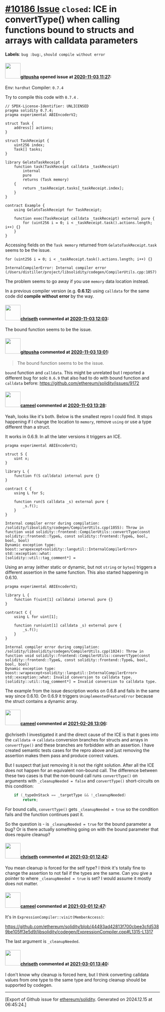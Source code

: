 # [\#10186 Issue](https://github.com/ethereum/solidity/issues/10186) `closed`: ICE in convertType() when calling functions bound to structs and arrays with calldata parameters
**Labels**: `bug :bug:`, `should compile without error`


#### <img src="https://avatars.githubusercontent.com/u/36712489?u=0e493d609d492c4fb0ff6cc117d1588214ff03bb&v=4" width="50">[gitpusha](https://github.com/gitpusha) opened issue at [2020-11-03 11:27](https://github.com/ethereum/solidity/issues/10186):

Env: `hardhat`
Compiler: `0.7.4` 

Try to compile this code with `0.7.4` . 

```solidity
// SPDX-License-Identifier: UNLICENSED
pragma solidity 0.7.4;
pragma experimental ABIEncoderV2;

struct Task {
    address[] actions;
}

struct TaskReceipt {
    uint256 index;
    Task[] tasks;
}

library GelatoTaskReceipt {
    function task(TaskReceipt calldata _taskReceipt)
        internal
        pure
        returns (Task memory)
    {
        return _taskReceipt.tasks[_taskReceipt.index];
    }
}

contract Example {
    using GelatoTaskReceipt for TaskReceipt;

    function exec(TaskReceipt calldata _taskReceipt) external pure {
        for (uint256 i = 0; i < _taskReceipt.task().actions.length; i++) {}
    }
}
```

Accessing fields on the `Task memory` returned from `GelatoTaskReceipt.task` seems to be the issue.

```solidity
for (uint256 i = 0; i < _taskReceipt.task().actions.length; i++) {}
```

`InternalCompilerError: Internal compiler error (/Users/distiller/project/libsolidity/codegen/CompilerUtils.cpp:1057)`

The problem seems to go away if you use `memory` data location instead.

In a previous compiler version (e.g. **0.6.12**) using `calldata` for the same code did **compile** **without** **error** by the way.

#### <img src="https://avatars.githubusercontent.com/u/9073706?v=4" width="50">[chriseth](https://github.com/chriseth) commented at [2020-11-03 12:03](https://github.com/ethereum/solidity/issues/10186#issuecomment-721075817):

The bound function seems to be the issue.

#### <img src="https://avatars.githubusercontent.com/u/36712489?u=0e493d609d492c4fb0ff6cc117d1588214ff03bb&v=4" width="50">[gitpusha](https://github.com/gitpusha) commented at [2020-11-03 13:01](https://github.com/ethereum/solidity/issues/10186#issuecomment-721102135):

> The bound function seems to be the issue.

`bound` function and `calldata`. This might be unrelated but I reported a different bug for solc `0.6.9` that also had to do with bound function and `calldata` before: https://github.com/ethereum/solidity/issues/9172

#### <img src="https://avatars.githubusercontent.com/u/137030?v=4" width="50">[cameel](https://github.com/cameel) commented at [2020-11-03 13:28](https://github.com/ethereum/solidity/issues/10186#issuecomment-721115312):

Yeah, looks like it's both. Below is the smallest repro I could find. It stops happening if I change the location to `memory`, remove `using` or use a type different than a struct.

It works in 0.6.9. In all the later versions it triggers an ICE.

```solidity
pragma experimental ABIEncoderV2;

struct S {
    uint x;
}

library L {
    function f(S calldata) internal pure {}
}

contract C {
    using L for S;

    function run(S calldata _s) external pure {
        _s.f();
    }
}
```
```
Internal compiler error during compilation:
/solidity/libsolidity/codegen/CompilerUtils.cpp(1055): Throw in function void solidity::frontend::CompilerUtils::convertType(const solidity::frontend::Type&, const solidity::frontend::Type&, bool, bool, bool)
Dynamic exception type: boost::wrapexcept<solidity::langutil::InternalCompilerError>
std::exception::what:
[solidity::util::tag_comment*] =
```

Using an array (either static or dynamic, but not `string` or `bytes`) triggers a different assertion in the same function. This also started happening in 0.6.10.
```solidity
pragma experimental ABIEncoderV2;

library L {
    function f(uint[1] calldata) internal pure {}
}

contract C {
    using L for uint[1];

    function run(uint[1] calldata _s) external pure {
        _s.f();
    }
}
```
```
Internal compiler error during compilation:
/solidity/libsolidity/codegen/CompilerUtils.cpp(1024): Throw in function void solidity::frontend::CompilerUtils::convertType(const solidity::frontend::Type&, const solidity::frontend::Type&, bool, bool, bool)
Dynamic exception type: boost::wrapexcept<solidity::langutil::InternalCompilerError>
std::exception::what: Invalid conversion to calldata type.
[solidity::util::tag_comment*] = Invalid conversion to calldata type.
```

The example from the issue description works on 0.6.8 and fails in the same way since 0.6.10. On 0.6.9 it triggers `UnimplementedFeatureError` because the struct contains a dynamic array.

#### <img src="https://avatars.githubusercontent.com/u/137030?v=4" width="50">[cameel](https://github.com/cameel) commented at [2021-02-26 13:06](https://github.com/ethereum/solidity/issues/10186#issuecomment-786636591):

@chriseth I investigated it and the direct cause of the ICE is that it goes into the `calldata` -> `calldata` conversion branches for structs and arrays in `convertType()` and these branches are forbidden with an assertion. I have created semantic tests cases for the repro above and just removing the assertion makes them pass and produce correct values.

But I suspect that just removing it is not the right solution. After all the ICE does not happen for an equivalent non-bound call. The difference between these two cases is that the non-bound call runs `convertType()` on arguments with `_cleanupNeeded = false` and `convertType()` short-circuits on this condition:
```c++
	if (_typeOnStack == _targetType && !_cleanupNeeded)
		return;
```
For bound calls, `convertType()` gets `_cleanupNeeded = true` so the condition fails and the function continues past it.

So the question is - is `_cleanupNeeded = true` for the bound parameter a bug? Or is there actually something going on with the bound parameter that does require cleanup?

#### <img src="https://avatars.githubusercontent.com/u/9073706?v=4" width="50">[chriseth](https://github.com/chriseth) commented at [2021-03-01 12:42](https://github.com/ethereum/solidity/issues/10186#issuecomment-787920146):

You mean cleanup is forced for the self type? I think it's totally fine to change the assertion to not fail if the types are the same. Can you give a pointer to where `_cleanupNeeded = true` is set? I would assume it mostly does not matter.

#### <img src="https://avatars.githubusercontent.com/u/137030?v=4" width="50">[cameel](https://github.com/cameel) commented at [2021-03-01 12:47](https://github.com/ethereum/solidity/issues/10186#issuecomment-787923362):

It's in `ExpressionCompiler::visit(MemberAccess)`:

https://github.com/ethereum/solidity/blob/44493ad42813f700cbee3cfd5389be105ff3e5d9/libsolidity/codegen/ExpressionCompiler.cpp#L1315-L1317

The last argument is `_cleanupNeeded`.

#### <img src="https://avatars.githubusercontent.com/u/9073706?v=4" width="50">[chriseth](https://github.com/chriseth) commented at [2021-03-01 13:40](https://github.com/ethereum/solidity/issues/10186#issuecomment-787956373):

I don't know why cleanup is forced here, but I think converting calldata values from one type to the same type and forcing cleanup should be supported by codegen.


-------------------------------------------------------------------------------



[Export of Github issue for [ethereum/solidity](https://github.com/ethereum/solidity). Generated on 2024.12.15 at 06:45:24.]
